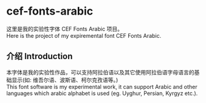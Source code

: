 # cef-fonts-arabic
这里是我的实验性字体 CEF Fonts Arabic 项目。  
Here is the project of my expiremental font CEF Fonts Arabic.  

## 介绍 Introduction
本字体是我的实验性作品，可以支持阿拉伯语以及其它使用阿拉伯语字母语言的基础显示(如: 维吾尔语、波斯语、柯尔克孜语等。)  
This font software is my experimental work, it can support Arabic and other languages which arabic alphabet is used (eg. Uyghur, Persian, Kyrgyz etc.).  
